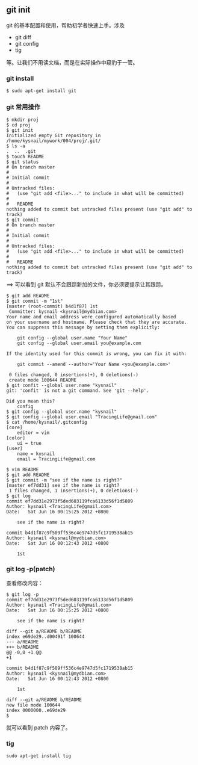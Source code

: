 ## git init
git 的基本配置和使用，帮助初学者快速上手。涉及

 * git diff
 * git config
 * tig

等。让我们不用读文档，而是在实际操作中窥豹于一管。

### git install

	$ sudo apt-get install git

### git 常用操作

	$ mkdir proj
	$ cd proj
	$ git init
	Initialized empty Git repository in /home/kysnail/mywork/004/proj/.git/
	$ ls -a
	.  ..  .git
	$ touch README
	$ git status
	# On branch master
	#
	# Initial commit
	#
	# Untracked files:
	#   (use "git add <file>..." to include in what will be committed)
	#
	#	README
	nothing added to commit but untracked files present (use "git add" to track)
	$ git commit
	# On branch master
	#
	# Initial commit
	#
	# Untracked files:
	#   (use "git add <file>..." to include in what will be committed)
	#
	#	README
	nothing added to commit but untracked files present (use "git add" to track)		

==> 可以看到 git 默认不会跟踪新加的文件，你必须要提示让其跟踪。

	$ git add README
	$ git commit -m "1st"
	[master (root-commit) b4d1f87] 1st
	 Committer: kysnail <kysnail@mydbian.com>
	Your name and email address were configured automatically based
	on your username and hostname. Please check that they are accurate.
	You can suppress this message by setting them explicitly:

	    git config --global user.name "Your Name"
	    git config --global user.email you@example.com

	If the identity used for this commit is wrong, you can fix it with:

	    git commit --amend --author='Your Name <you@example.com>'

	 0 files changed, 0 insertions(+), 0 deletions(-)
	 create mode 100644 README
	$ git confit --global user.name "kysnail"
	git: 'confit' is not a git command. See 'git --help'.

	Did you mean this?
		config
	$ git config --global user.name "kysnail"
	$ git config --global user.email "TracingLife@gmail.com"
	$ cat /home/kysnail/.gitconfig 
	[core]
		editor = vim
	[color]
		ui = true
	[user]
		name = kysnail
		email = TracingLife@gmail.com

	$ vim README 
	$ git add README
	$ git commit -m "see if the name is right?"
	[master ef7dd31] see if the name is right?
	 1 files changed, 1 insertions(+), 0 deletions(-)
	$ git log
	commit ef7dd31e2973f5ded603119fca6133d56f1d5809
	Author: kysnail <TracingLife@gmail.com>
	Date:   Sat Jun 16 00:15:25 2012 +0800

	    see if the name is right?

	commit b4d1f87c9f509ff536c4e9747d5fc1719538ab15
	Author: kysnail <kysnail@mydbian.com>
	Date:   Sat Jun 16 00:12:43 2012 +0800

	    1st

### git log -p(patch)
查看修改内容：

	$ git log -p
	commit ef7dd31e2973f5ded603119fca6133d56f1d5809
	Author: kysnail <TracingLife@gmail.com>
	Date:   Sat Jun 16 00:15:25 2012 +0800

	    see if the name is right?

	diff --git a/README b/README
	index e69de29..d00491f 100644
	--- a/README
	+++ b/README
	@@ -0,0 +1 @@
	+1

	commit b4d1f87c9f509ff536c4e9747d5fc1719538ab15
	Author: kysnail <kysnail@mydbian.com>
	Date:   Sat Jun 16 00:12:43 2012 +0800

	    1st

	diff --git a/README b/README
	new file mode 100644
	index 0000000..e69de29
	$ 

就可以看到 patch 内容了。

### tig

	sudo apt-get install tig


